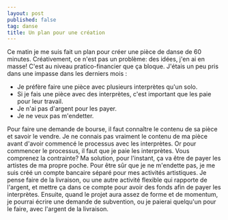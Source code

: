 ```yaml
---
layout: post
published: false
tag: danse
title: Un plan pour une création
---
```


Ce matin je me suis fait un plan pour créer une pièce de danse de 60 minutes. Créativement, ce n'est pas un problème: des idées, j'en ai en masse! 
C'est au niveau pratico-financier que ça bloque. J'étais un peu pris dans une impasse dans les derniers mois :

- Je préfère faire une pièce avec plusieurs interprètes qu'un solo.
- Si je fais une pièce avec des interprètes, c'est important que les paie pour leur travail.
- Je n'ai pas d'argent pour les payer.
- Je ne veux pas m'endetter.
 
Pour faire une demande de bourse, il faut connaître le contenu de sa pièce et savoir le vendre. Je ne connais pas vraiment le contenu de ma pièce avant d'avoir commencé le processus avec les interprètes. Or pour commencer le processus, il faut que je paie les interprètes. Vous comprenez la contrainte? Ma solution, pour l'instant, ça va être de payer les artistes de ma propre poche. Pour être sûr que je ne m'endette pas, je me suis créé un compte bancaire séparé pour mes activités artistiques. Je pense faire de la livraison, ou une autre activité flexible qui rapporte de l'argent, et mettre ça dans ce compte pour avoir des fonds afin de payer les interprètes. Ensuite, quand le projet aura assez de forme et de momentum, je pourrai écrire une demande de subvention, ou je paierai quelqu'un pour le faire, avec l'argent de la livraison. 




